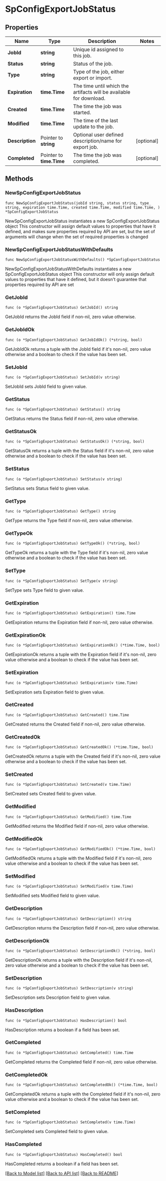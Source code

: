 # SpConfigExportJobStatus

## Properties

Name | Type | Description | Notes
------------ | ------------- | ------------- | -------------
**JobId** | **string** | Unique id assigned to this job. | 
**Status** | **string** | Status of the job. | 
**Type** | **string** | Type of the job, either export or import. | 
**Expiration** | **time.Time** | The time until which the artifacts will be available for download. | 
**Created** | **time.Time** | The time the job was started. | 
**Modified** | **time.Time** | The time of the last update to the job. | 
**Description** | Pointer to **string** | Optional user defined description/name for export job. | [optional] 
**Completed** | Pointer to **time.Time** | The time the job was completed. | [optional] 

## Methods

### NewSpConfigExportJobStatus

`func NewSpConfigExportJobStatus(jobId string, status string, type_ string, expiration time.Time, created time.Time, modified time.Time, ) *SpConfigExportJobStatus`

NewSpConfigExportJobStatus instantiates a new SpConfigExportJobStatus object
This constructor will assign default values to properties that have it defined,
and makes sure properties required by API are set, but the set of arguments
will change when the set of required properties is changed

### NewSpConfigExportJobStatusWithDefaults

`func NewSpConfigExportJobStatusWithDefaults() *SpConfigExportJobStatus`

NewSpConfigExportJobStatusWithDefaults instantiates a new SpConfigExportJobStatus object
This constructor will only assign default values to properties that have it defined,
but it doesn't guarantee that properties required by API are set

### GetJobId

`func (o *SpConfigExportJobStatus) GetJobId() string`

GetJobId returns the JobId field if non-nil, zero value otherwise.

### GetJobIdOk

`func (o *SpConfigExportJobStatus) GetJobIdOk() (*string, bool)`

GetJobIdOk returns a tuple with the JobId field if it's non-nil, zero value otherwise
and a boolean to check if the value has been set.

### SetJobId

`func (o *SpConfigExportJobStatus) SetJobId(v string)`

SetJobId sets JobId field to given value.


### GetStatus

`func (o *SpConfigExportJobStatus) GetStatus() string`

GetStatus returns the Status field if non-nil, zero value otherwise.

### GetStatusOk

`func (o *SpConfigExportJobStatus) GetStatusOk() (*string, bool)`

GetStatusOk returns a tuple with the Status field if it's non-nil, zero value otherwise
and a boolean to check if the value has been set.

### SetStatus

`func (o *SpConfigExportJobStatus) SetStatus(v string)`

SetStatus sets Status field to given value.


### GetType

`func (o *SpConfigExportJobStatus) GetType() string`

GetType returns the Type field if non-nil, zero value otherwise.

### GetTypeOk

`func (o *SpConfigExportJobStatus) GetTypeOk() (*string, bool)`

GetTypeOk returns a tuple with the Type field if it's non-nil, zero value otherwise
and a boolean to check if the value has been set.

### SetType

`func (o *SpConfigExportJobStatus) SetType(v string)`

SetType sets Type field to given value.


### GetExpiration

`func (o *SpConfigExportJobStatus) GetExpiration() time.Time`

GetExpiration returns the Expiration field if non-nil, zero value otherwise.

### GetExpirationOk

`func (o *SpConfigExportJobStatus) GetExpirationOk() (*time.Time, bool)`

GetExpirationOk returns a tuple with the Expiration field if it's non-nil, zero value otherwise
and a boolean to check if the value has been set.

### SetExpiration

`func (o *SpConfigExportJobStatus) SetExpiration(v time.Time)`

SetExpiration sets Expiration field to given value.


### GetCreated

`func (o *SpConfigExportJobStatus) GetCreated() time.Time`

GetCreated returns the Created field if non-nil, zero value otherwise.

### GetCreatedOk

`func (o *SpConfigExportJobStatus) GetCreatedOk() (*time.Time, bool)`

GetCreatedOk returns a tuple with the Created field if it's non-nil, zero value otherwise
and a boolean to check if the value has been set.

### SetCreated

`func (o *SpConfigExportJobStatus) SetCreated(v time.Time)`

SetCreated sets Created field to given value.


### GetModified

`func (o *SpConfigExportJobStatus) GetModified() time.Time`

GetModified returns the Modified field if non-nil, zero value otherwise.

### GetModifiedOk

`func (o *SpConfigExportJobStatus) GetModifiedOk() (*time.Time, bool)`

GetModifiedOk returns a tuple with the Modified field if it's non-nil, zero value otherwise
and a boolean to check if the value has been set.

### SetModified

`func (o *SpConfigExportJobStatus) SetModified(v time.Time)`

SetModified sets Modified field to given value.


### GetDescription

`func (o *SpConfigExportJobStatus) GetDescription() string`

GetDescription returns the Description field if non-nil, zero value otherwise.

### GetDescriptionOk

`func (o *SpConfigExportJobStatus) GetDescriptionOk() (*string, bool)`

GetDescriptionOk returns a tuple with the Description field if it's non-nil, zero value otherwise
and a boolean to check if the value has been set.

### SetDescription

`func (o *SpConfigExportJobStatus) SetDescription(v string)`

SetDescription sets Description field to given value.

### HasDescription

`func (o *SpConfigExportJobStatus) HasDescription() bool`

HasDescription returns a boolean if a field has been set.

### GetCompleted

`func (o *SpConfigExportJobStatus) GetCompleted() time.Time`

GetCompleted returns the Completed field if non-nil, zero value otherwise.

### GetCompletedOk

`func (o *SpConfigExportJobStatus) GetCompletedOk() (*time.Time, bool)`

GetCompletedOk returns a tuple with the Completed field if it's non-nil, zero value otherwise
and a boolean to check if the value has been set.

### SetCompleted

`func (o *SpConfigExportJobStatus) SetCompleted(v time.Time)`

SetCompleted sets Completed field to given value.

### HasCompleted

`func (o *SpConfigExportJobStatus) HasCompleted() bool`

HasCompleted returns a boolean if a field has been set.


[[Back to Model list]](../README.md#documentation-for-models) [[Back to API list]](../README.md#documentation-for-api-endpoints) [[Back to README]](../README.md)


